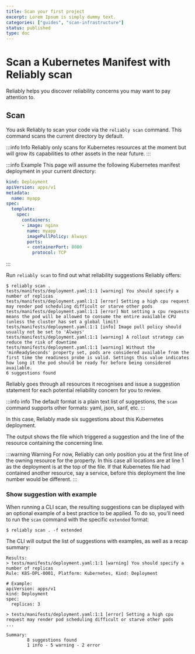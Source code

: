 ```yaml
---
title: Scan your first project
excerpt: Lorem Ipsum is simply dummy text.
categories: ["guides", "scan-infrastructure"]
status: published
type: doc
---
```

# Scan a Kubernetes Manifest with Reliably scan

Reliably helps you discover reliability concerns you may want to pay attention
to.

## Scan

You ask Reliably to scan your code via the `reliably scan` command. This
command scans the current directory by default.

:::info Info
  Reliably only scans for Kubernetes resources at the moment but will grow
  its capabilities to other assets in the near future.
:::

:::info Example
  This page will assume the following Kubernetes manifest deployment in your
  current directory:

  ```yaml
  kind: Deployment
  apiVersion: apps/v1
  metadata:
    name: myapp
  spec:
    template:
      spec:
        containers:
        - image: nginx
          name: myapp
          imagePullPolicy: Always
          ports:
          - containerPort: 8000
            protocol: TCP
  ```
:::

Run `reliably scan` to find out what reliability suggestions Reliably
offers:

```console
$ reliably scan .
tests/manifests/deployment.yaml:1:1 [warning] You should specify a number of replicas
tests/manifests/deployment.yaml:1:1 [error] Setting a high cpu request may render pod scheduling difficult or starve other pods
tests/manifests/deployment.yaml:1:1 [error] Not setting a cpu requests means the pod will be allowed to consume the entire available CPU (unless the cluster has set a global limit)
tests/manifests/deployment.yaml:1:1 [info] Image pull policy should usually not be set to 'Always'
tests/manifests/deployment.yaml:1:1 [warning] A rollout strategy can reduce the risk of downtime
tests/manifests/deployment.yaml:1:1 [warning] Without the 'minReadySeconds' property set, pods are considered available from the first time the readiness probe is valid. Settings this value indicates how long it the pod should be ready for before being considered available.
6 suggestions found
```

Reliably goes through all resources it recognises and issue a suggestion
statement for each potential reliability concern for you to review.

:::info info
  The default format is a plain text list of suggestions, the `scan`
  command supports other formats: yaml, json, sarif, etc.
:::

In this case, Reliably made six suggestions about this Kubernetes deployment.

The output shows the file which triggered a suggestion and the line of the
resource containing the concerning line.

:::warning Warning
  For now, Reliably can only position you at the first line of the owning
  resource for the property. In this case all locations are at line 1 as
  the deployment is at the top of the file. If that Kubernetes file had
  contained another resource, say a service, before this deployment the
  line number would be different.
:::


### Show suggestion with example

When running a CLI scan, the resulting suggestions can be displayed
with an optional example of a best practice to be applied. To do so, you'll
need to run the `scan` command with the specific `extended` format:

```console
$ reliably scan . -f extended
```

The CLI will output the list of suggestions with examples, as well as a
recap summary:
```
Results:
> tests/manifests/deployment.yaml:1:1 [warning] You should specify a number of replicas
Rule: K8S-DPL-0001, Platform: Kubernetes, Kind: Deployment

# Example:
apiVersion: apps/v1
kind: Deployment
spec:
  replicas: 3

> tests/manifests/deployment.yaml:1:1 [error] Setting a high cpu request may render pod scheduling difficult or starve other pods
...

Summary:
        8 suggestions found
        1 info - 5 warning - 2 error
```